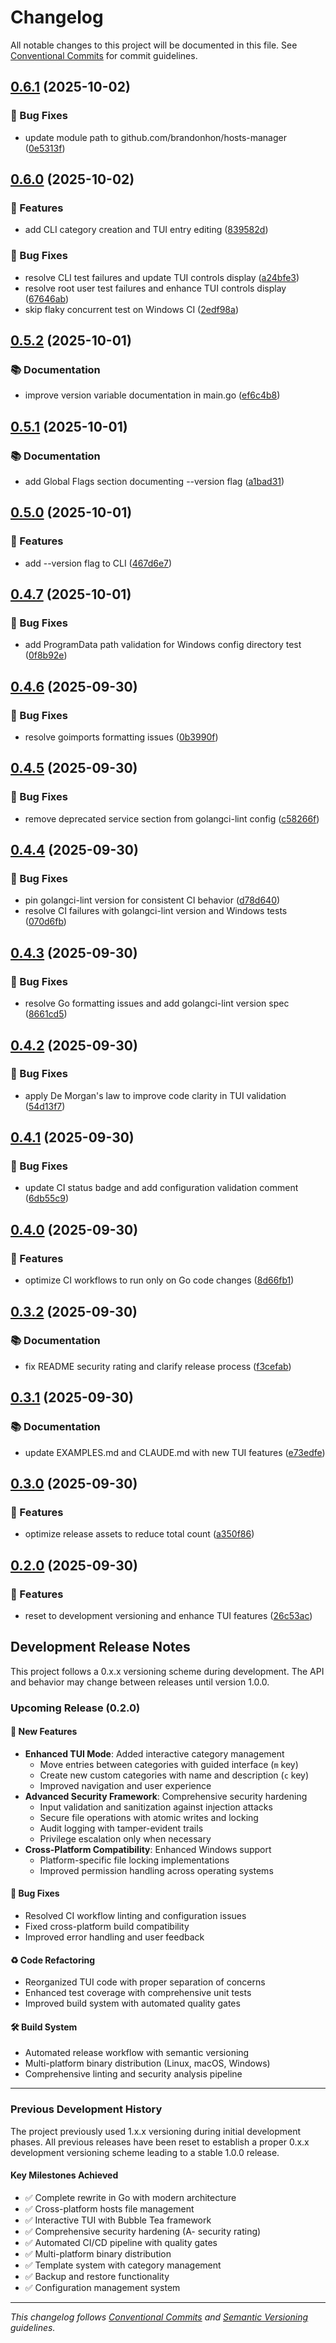 # Changelog

All notable changes to this project will be documented in this file. See [Conventional Commits](https://conventionalcommits.org) for commit guidelines.

## [0.6.1](https://github.com/brandonhon/hosts-manager/compare/v0.6.0...v0.6.1) (2025-10-02)

### 🐛 Bug Fixes

* update module path to github.com/brandonhon/hosts-manager ([0e5313f](https://github.com/brandonhon/hosts-manager/commit/0e5313facf5c4fe35541c2e953b6f4ecce70fbd1))

## [0.6.0](https://github.com/brandonhon/hosts-manager/compare/v0.5.2...v0.6.0) (2025-10-02)

### 🚀 Features

* add CLI category creation and TUI entry editing ([839582d](https://github.com/brandonhon/hosts-manager/commit/839582db90d847cb43a5205bcad71cd8e9643b1b))

### 🐛 Bug Fixes

* resolve CLI test failures and update TUI controls display ([a24bfe3](https://github.com/brandonhon/hosts-manager/commit/a24bfe3471053ebd1175d08c905ad47a3370c743))
* resolve root user test failures and enhance TUI controls display ([67646ab](https://github.com/brandonhon/hosts-manager/commit/67646aba36d37cf5c69425767ec90c2b714a3a4f))
* skip flaky concurrent test on Windows CI ([2edf98a](https://github.com/brandonhon/hosts-manager/commit/2edf98ac5f8f274d4a24ec8ae4c6051691c76848))

## [0.5.2](https://github.com/brandonhon/hosts-manager/compare/v0.5.1...v0.5.2) (2025-10-01)

### 📚 Documentation

* improve version variable documentation in main.go ([ef6c4b8](https://github.com/brandonhon/hosts-manager/commit/ef6c4b827bf1726ea686e2b361c26fc508002005))

## [0.5.1](https://github.com/brandonhon/hosts-manager/compare/v0.5.0...v0.5.1) (2025-10-01)

### 📚 Documentation

* add Global Flags section documenting --version flag ([a1bad31](https://github.com/brandonhon/hosts-manager/commit/a1bad31be577721c8d223b7b51f0cdfe76828e6a))

## [0.5.0](https://github.com/brandonhon/hosts-manager/compare/v0.4.7...v0.5.0) (2025-10-01)

### 🚀 Features

* add --version flag to CLI ([467d6e7](https://github.com/brandonhon/hosts-manager/commit/467d6e7b74b2b67b9748fa34686fc0aff2216c6f))

## [0.4.7](https://github.com/brandonhon/hosts-manager/compare/v0.4.6...v0.4.7) (2025-10-01)

### 🐛 Bug Fixes

* add ProgramData path validation for Windows config directory test ([0f8b92e](https://github.com/brandonhon/hosts-manager/commit/0f8b92efe7c5a44f7afa7bd5e789efb6e545f7e2))

## [0.4.6](https://github.com/brandonhon/hosts-manager/compare/v0.4.5...v0.4.6) (2025-09-30)

### 🐛 Bug Fixes

* resolve goimports formatting issues ([0b3990f](https://github.com/brandonhon/hosts-manager/commit/0b3990f5071456ca0c17013539d843c58e2f518d))

## [0.4.5](https://github.com/brandonhon/hosts-manager/compare/v0.4.4...v0.4.5) (2025-09-30)

### 🐛 Bug Fixes

* remove deprecated service section from golangci-lint config ([c58266f](https://github.com/brandonhon/hosts-manager/commit/c58266f8c945ee05e68026dfb451a3d11550b16c))

## [0.4.4](https://github.com/brandonhon/hosts-manager/compare/v0.4.3...v0.4.4) (2025-09-30)

### 🐛 Bug Fixes

* pin golangci-lint version for consistent CI behavior ([d78d640](https://github.com/brandonhon/hosts-manager/commit/d78d6408f1255575cb5a2f49e70cb9e34a73b9f3))
* resolve CI failures with golangci-lint version and Windows tests ([070d6fb](https://github.com/brandonhon/hosts-manager/commit/070d6fbe7da45daf2995a67cd7353261e99485bd))

## [0.4.3](https://github.com/brandonhon/hosts-manager/compare/v0.4.2...v0.4.3) (2025-09-30)

### 🐛 Bug Fixes

* resolve Go formatting issues and add golangci-lint version spec ([8661cd5](https://github.com/brandonhon/hosts-manager/commit/8661cd535d924b8fe93f6e228bbcff75b7930a4e))

## [0.4.2](https://github.com/brandonhon/hosts-manager/compare/v0.4.1...v0.4.2) (2025-09-30)

### 🐛 Bug Fixes

* apply De Morgan's law to improve code clarity in TUI validation ([54d13f7](https://github.com/brandonhon/hosts-manager/commit/54d13f7aa072c0de00d740ed3dc35980a4cb5081))

## [0.4.1](https://github.com/brandonhon/hosts-manager/compare/v0.4.0...v0.4.1) (2025-09-30)

### 🐛 Bug Fixes

* update CI status badge and add configuration validation comment ([6db55c9](https://github.com/brandonhon/hosts-manager/commit/6db55c925cb0d1d5b2918b8e6b41e76558dd290b))

## [0.4.0](https://github.com/brandonhon/hosts-manager/compare/v0.3.2...v0.4.0) (2025-09-30)

### 🚀 Features

* optimize CI workflows to run only on Go code changes ([8d66fb1](https://github.com/brandonhon/hosts-manager/commit/8d66fb1e369a2d441870719a647d3bf1837019fa))

## [0.3.2](https://github.com/brandonhon/hosts-manager/compare/v0.3.1...v0.3.2) (2025-09-30)

### 📚 Documentation

* fix README security rating and clarify release process ([f3cefab](https://github.com/brandonhon/hosts-manager/commit/f3cefab4d6c9acf6dd08a75c30f476392e2645be))

## [0.3.1](https://github.com/brandonhon/hosts-manager/compare/v0.3.0...v0.3.1) (2025-09-30)

### 📚 Documentation

* update EXAMPLES.md and CLAUDE.md with new TUI features ([e73edfe](https://github.com/brandonhon/hosts-manager/commit/e73edfe9aaddab20148684f941c3c38492a4fe68))

## [0.3.0](https://github.com/brandonhon/hosts-manager/compare/v0.2.0...v0.3.0) (2025-09-30)

### 🚀 Features

* optimize release assets to reduce total count ([a350f86](https://github.com/brandonhon/hosts-manager/commit/a350f861aa6c804543311e7450268decdf65a2d5))

## [0.2.0](https://github.com/brandonhon/hosts-manager/compare/v0.1.9...v0.2.0) (2025-09-30)

### 🚀 Features

* reset to development versioning and enhance TUI features ([26c53ac](https://github.com/brandonhon/hosts-manager/commit/26c53acf7c45020a96cc8a4d1df1b4c811e42039))

## Development Release Notes

This project follows a 0.x.x versioning scheme during development. The API and behavior may change between releases until version 1.0.0.

### Upcoming Release (0.2.0)

#### 🚀 New Features
- **Enhanced TUI Mode**: Added interactive category management
  - Move entries between categories with guided interface (`m` key)
  - Create new custom categories with name and description (`c` key)
  - Improved navigation and user experience
- **Advanced Security Framework**: Comprehensive security hardening
  - Input validation and sanitization against injection attacks
  - Secure file operations with atomic writes and locking
  - Audit logging with tamper-evident trails
  - Privilege escalation only when necessary
- **Cross-Platform Compatibility**: Enhanced Windows support
  - Platform-specific file locking implementations
  - Improved permission handling across operating systems

#### 🐛 Bug Fixes
- Resolved CI workflow linting and configuration issues
- Fixed cross-platform build compatibility
- Improved error handling and user feedback

#### ♻️ Code Refactoring
- Reorganized TUI code with proper separation of concerns
- Enhanced test coverage with comprehensive unit tests
- Improved build system with automated quality gates

#### 🛠 Build System
- Automated release workflow with semantic versioning
- Multi-platform binary distribution (Linux, macOS, Windows)
- Comprehensive linting and security analysis pipeline

---

### Previous Development History

The project previously used 1.x.x versioning during initial development phases. All previous releases have been reset to establish a proper 0.x.x development versioning scheme leading to a stable 1.0.0 release.

#### Key Milestones Achieved
- ✅ Complete rewrite in Go with modern architecture
- ✅ Cross-platform hosts file management
- ✅ Interactive TUI with Bubble Tea framework
- ✅ Comprehensive security hardening (A- security rating)
- ✅ Automated CI/CD pipeline with quality gates
- ✅ Multi-platform binary distribution
- ✅ Template system with category management
- ✅ Backup and restore functionality
- ✅ Configuration management system

---

*This changelog follows [Conventional Commits](https://conventionalcommits.org) and [Semantic Versioning](https://semver.org/) guidelines.*
